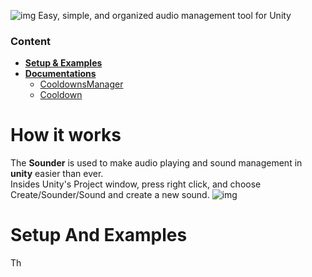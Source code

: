  ![img](https://i.imgur.com/XR2WezD.png)
 Easy, simple, and organized audio management tool for Unity

### Content
- [**Setup & Examples**](#setup-and-examples)
- [**Documentations**](#documentations)
  - [CooldownsManager](#cooldownsmanager)
  - [Cooldown](#cooldown)

# How it works
 The **Sounder** is used to make audio playing and sound management in **unity** easier than ever.  
 Insides Unity's Project window, press right click, and choose Create/Sounder/Sound and create a new sound.
 ![img](https://i.imgur.com/ryZihQU.png)
 
# Setup And Examples
 Th
 
